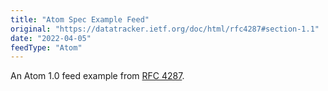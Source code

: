 ```yaml
---
title: "Atom Spec Example Feed"
original: "https://datatracker.ietf.org/doc/html/rfc4287#section-1.1"
date: "2022-04-05"
feedType: "Atom"
---
```


An Atom 1.0 feed example from [RFC 4287](https://datatracker.ietf.org/doc/html/rfc4287).
